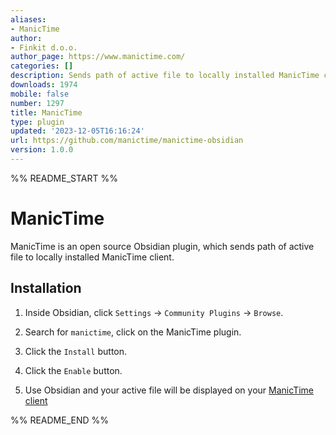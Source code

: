 ```yaml
---
aliases:
- ManicTime
author:
- Finkit d.o.o.
author_page: https://www.manictime.com/
categories: []
description: Sends path of active file to locally installed ManicTime client.
downloads: 1974
mobile: false
number: 1297
title: ManicTime
type: plugin
updated: '2023-12-05T16:16:24'
url: https://github.com/manictime/manictime-obsidian
version: 1.0.0
---
```


%% README_START %%

# ManicTime

ManicTime is an open source Obsidian plugin, which sends path of active file to locally installed ManicTime client.

## Installation

1. Inside Obsidian, click `Settings` → `Community Plugins` → `Browse`.

2. Search for `manictime`, click on the ManicTime plugin.

3. Click the `Install` button.

4. Click the `Enable` button.

5. Use Obsidian and your active file will be displayed on your [ManicTime client](https://manictime.com)

%% README_END %%